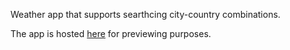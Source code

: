 Weather app that supports searthcing city-country combinations.

The app is hosted [here](https://react-weather-app-eight-delta.vercel.app/) for previewing purposes.
